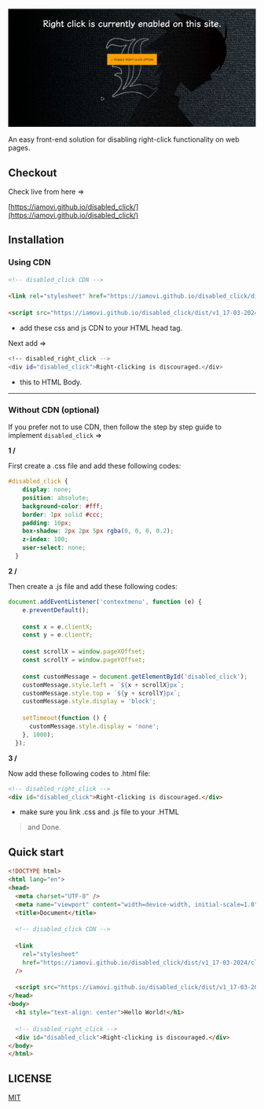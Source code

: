 ![banner](banner.gif)

An easy front-end solution for disabling right-click functionality on web pages.

## Checkout

Check live from here =>

[https://iamovi.github.io/disabled_click/](https://iamovi.github.io/disabled_click/)

## Installation

### Using CDN

```html
<!-- disabled_click CDN -->

<link rel="stylesheet" href="https://iamovi.github.io/disabled_click/dist/v1_17-03-2024/click_box.css">

<script src="https://iamovi.github.io/disabled_click/dist/v1_17-03-2024/disabled.js"></script>
```

- add these css and js CDN to your HTML head tag.

Next add =>

```bash
<!-- disabled_right_click -->
<div id="disabled_click">Right-clicking is discouraged.</div>
```

- this to HTML Body.

---

### Without CDN (optional)

If you prefer not to use CDN, then follow the step by step guide to implement `disabled_click` =>

**1 /**

First create a .css file and add these following codes:

```css
#disabled_click {
    display: none;
    position: absolute;
    background-color: #fff;
    border: 1px solid #ccc;
    padding: 10px;
    box-shadow: 2px 2px 5px rgba(0, 0, 0, 0.2);
    z-index: 100;
    user-select: none;
  }
  ```
  
**2 /**
  
  Then create a .js file and add these following codes:

```javascript
document.addEventListener('contextmenu', function (e) {
    e.preventDefault();

    const x = e.clientX;
    const y = e.clientY;

    const scrollX = window.pageXOffset;
    const scrollY = window.pageYOffset;

    const customMessage = document.getElementById('disabled_click');
    customMessage.style.left = `${x + scrollX}px`;
    customMessage.style.top = `${y + scrollY}px`;
    customMessage.style.display = 'block';

    setTimeout(function () {
      customMessage.style.display = 'none';
    }, 1000);
  });
  ```
  
  **3 /**
  
  Now add these following codes to .html file:
  
  ```html
  <!-- disabled_right_click -->
  <div id="disabled_click">Right-clicking is discouraged.</div>
  ```
  - make sure you link .css and .js file to your .HTML
  
  > and Done.
  
  ## Quick start
  
  ```html
<!DOCTYPE html>
<html lang="en">
  <head>
    <meta charset="UTF-8" />
    <meta name="viewport" content="width=device-width, initial-scale=1.0" />
    <title>Document</title>

    <!-- disabled_click CDN -->

    <link
      rel="stylesheet"
      href="https://iamovi.github.io/disabled_click/dist/v1_17-03-2024/click_box.css"
    />

    <script src="https://iamovi.github.io/disabled_click/dist/v1_17-03-2024/disabled.js"></script>
  </head>
  <body>
    <h1 style="text-align: center">Hello World!</h1>

    <!-- disabled_right_click -->
    <div id="disabled_click">Right-clicking is discouraged.</div>
  </body>
</html>
```

## LICENSE

[MIT](LICENSE)